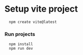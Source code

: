 # Setup vite project

```
  npm create vite@latest

```

### Run projects

```
  npm install
  npm run dev

```
